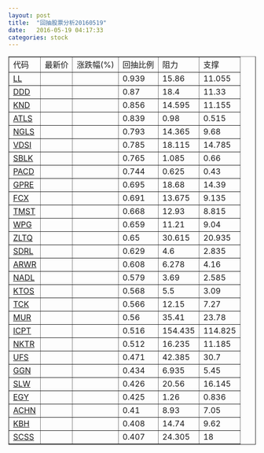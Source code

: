```yaml
---
layout: post
title:  "回抽股票分析20160519"
date:   2016-05-19 04:17:33
categories: stock
---
```

<script type="text/javascript">
var stockList = []
stockList.push('gb_ll');
stockList.push('gb_ddd');
stockList.push('gb_knd');
stockList.push('gb_atls');
stockList.push('gb_ngls');
stockList.push('gb_vdsi');
stockList.push('gb_sblk');
stockList.push('gb_pacd');
stockList.push('gb_gpre');
stockList.push('gb_fcx');
stockList.push('gb_tmst');
stockList.push('gb_wpg');
stockList.push('gb_zltq');
stockList.push('gb_sdrl');
stockList.push('gb_arwr');
stockList.push('gb_nadl');
stockList.push('gb_ktos');
stockList.push('gb_tck');
stockList.push('gb_mur');
stockList.push('gb_icpt');
stockList.push('gb_nktr');
stockList.push('gb_ufs');
stockList.push('gb_ggn');
stockList.push('gb_slw');
stockList.push('gb_egy');
stockList.push('gb_achn');
stockList.push('gb_kbh');
stockList.push('gb_scss');
</script>
<table border="1">
 <tr>
 <td>代码</td>
 <td>最新价</td>
 <td>涨跌幅(%)</td>
 <td>回抽比例</td>
 <td>阻力</td>
 <td>支撑</td>
</tr>
  <tr id="ll">
  <td><a href="http://stock.finance.sina.com.cn/usstock/quotes/LL.html" target="_blank">LL</a></td><td></td><td></td><td>0.939</td><td>15.86</td><td>11.055</td></tr>
  <tr id="ddd">
  <td><a href="http://stock.finance.sina.com.cn/usstock/quotes/DDD.html" target="_blank">DDD</a></td><td></td><td></td><td>0.87</td><td>18.4</td><td>11.33</td></tr>
  <tr id="knd">
  <td><a href="http://stock.finance.sina.com.cn/usstock/quotes/KND.html" target="_blank">KND</a></td><td></td><td></td><td>0.856</td><td>14.595</td><td>11.155</td></tr>
  <tr id="atls">
  <td><a href="http://stock.finance.sina.com.cn/usstock/quotes/ATLS.html" target="_blank">ATLS</a></td><td></td><td></td><td>0.839</td><td>0.98</td><td>0.515</td></tr>
  <tr id="ngls">
  <td><a href="http://stock.finance.sina.com.cn/usstock/quotes/NGLS.html" target="_blank">NGLS</a></td><td></td><td></td><td>0.793</td><td>14.365</td><td>9.68</td></tr>
  <tr id="vdsi">
  <td><a href="http://stock.finance.sina.com.cn/usstock/quotes/VDSI.html" target="_blank">VDSI</a></td><td></td><td></td><td>0.785</td><td>18.115</td><td>14.785</td></tr>
  <tr id="sblk">
  <td><a href="http://stock.finance.sina.com.cn/usstock/quotes/SBLK.html" target="_blank">SBLK</a></td><td></td><td></td><td>0.765</td><td>1.085</td><td>0.66</td></tr>
  <tr id="pacd">
  <td><a href="http://stock.finance.sina.com.cn/usstock/quotes/PACD.html" target="_blank">PACD</a></td><td></td><td></td><td>0.744</td><td>0.625</td><td>0.43</td></tr>
  <tr id="gpre">
  <td><a href="http://stock.finance.sina.com.cn/usstock/quotes/GPRE.html" target="_blank">GPRE</a></td><td></td><td></td><td>0.695</td><td>18.68</td><td>14.39</td></tr>
  <tr id="fcx">
  <td><a href="http://stock.finance.sina.com.cn/usstock/quotes/FCX.html" target="_blank">FCX</a></td><td></td><td></td><td>0.691</td><td>13.675</td><td>9.135</td></tr>
  <tr id="tmst">
  <td><a href="http://stock.finance.sina.com.cn/usstock/quotes/TMST.html" target="_blank">TMST</a></td><td></td><td></td><td>0.668</td><td>12.93</td><td>8.815</td></tr>
  <tr id="wpg">
  <td><a href="http://stock.finance.sina.com.cn/usstock/quotes/WPG.html" target="_blank">WPG</a></td><td></td><td></td><td>0.659</td><td>11.21</td><td>9.04</td></tr>
  <tr id="zltq">
  <td><a href="http://stock.finance.sina.com.cn/usstock/quotes/ZLTQ.html" target="_blank">ZLTQ</a></td><td></td><td></td><td>0.65</td><td>30.615</td><td>20.935</td></tr>
  <tr id="sdrl">
  <td><a href="http://stock.finance.sina.com.cn/usstock/quotes/SDRL.html" target="_blank">SDRL</a></td><td></td><td></td><td>0.629</td><td>4.6</td><td>2.835</td></tr>
  <tr id="arwr">
  <td><a href="http://stock.finance.sina.com.cn/usstock/quotes/ARWR.html" target="_blank">ARWR</a></td><td></td><td></td><td>0.608</td><td>6.278</td><td>4.16</td></tr>
  <tr id="nadl">
  <td><a href="http://stock.finance.sina.com.cn/usstock/quotes/NADL.html" target="_blank">NADL</a></td><td></td><td></td><td>0.579</td><td>3.69</td><td>2.585</td></tr>
  <tr id="ktos">
  <td><a href="http://stock.finance.sina.com.cn/usstock/quotes/KTOS.html" target="_blank">KTOS</a></td><td></td><td></td><td>0.568</td><td>5.5</td><td>3.09</td></tr>
  <tr id="tck">
  <td><a href="http://stock.finance.sina.com.cn/usstock/quotes/TCK.html" target="_blank">TCK</a></td><td></td><td></td><td>0.566</td><td>12.15</td><td>7.27</td></tr>
  <tr id="mur">
  <td><a href="http://stock.finance.sina.com.cn/usstock/quotes/MUR.html" target="_blank">MUR</a></td><td></td><td></td><td>0.56</td><td>35.41</td><td>23.78</td></tr>
  <tr id="icpt">
  <td><a href="http://stock.finance.sina.com.cn/usstock/quotes/ICPT.html" target="_blank">ICPT</a></td><td></td><td></td><td>0.516</td><td>154.435</td><td>114.825</td></tr>
  <tr id="nktr">
  <td><a href="http://stock.finance.sina.com.cn/usstock/quotes/NKTR.html" target="_blank">NKTR</a></td><td></td><td></td><td>0.512</td><td>16.235</td><td>11.185</td></tr>
  <tr id="ufs">
  <td><a href="http://stock.finance.sina.com.cn/usstock/quotes/UFS.html" target="_blank">UFS</a></td><td></td><td></td><td>0.471</td><td>42.385</td><td>30.7</td></tr>
  <tr id="ggn">
  <td><a href="http://stock.finance.sina.com.cn/usstock/quotes/GGN.html" target="_blank">GGN</a></td><td></td><td></td><td>0.434</td><td>6.935</td><td>5.45</td></tr>
  <tr id="slw">
  <td><a href="http://stock.finance.sina.com.cn/usstock/quotes/SLW.html" target="_blank">SLW</a></td><td></td><td></td><td>0.426</td><td>20.56</td><td>16.145</td></tr>
  <tr id="egy">
  <td><a href="http://stock.finance.sina.com.cn/usstock/quotes/EGY.html" target="_blank">EGY</a></td><td></td><td></td><td>0.425</td><td>1.26</td><td>0.836</td></tr>
  <tr id="achn">
  <td><a href="http://stock.finance.sina.com.cn/usstock/quotes/ACHN.html" target="_blank">ACHN</a></td><td></td><td></td><td>0.41</td><td>8.93</td><td>7.05</td></tr>
  <tr id="kbh">
  <td><a href="http://stock.finance.sina.com.cn/usstock/quotes/KBH.html" target="_blank">KBH</a></td><td></td><td></td><td>0.408</td><td>14.74</td><td>9.62</td></tr>
  <tr id="scss">
  <td><a href="http://stock.finance.sina.com.cn/usstock/quotes/SCSS.html" target="_blank">SCSS</a></td><td></td><td></td><td>0.407</td><td>24.305</td><td>18</td></tr>
</table>
